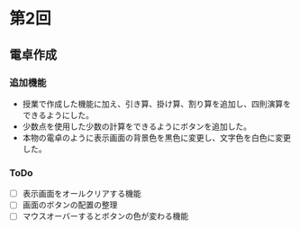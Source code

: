 # 第2回
## 電卓作成
### 追加機能
- 授業で作成した機能に加え、引き算、掛け算、割り算を追加し、四則演算をできるようにした。
- 少数点を使用した少数の計算をできるようにボタンを追加した。
- 本物の電卓のように表示画面の背景色を黒色に変更し、文字色を白色に変更した。
### ToDo
- [ ] 表示画面をオールクリアする機能
- [ ] 画面のボタンの配置の整理
- [ ] マウスオーバーするとボタンの色が変わる機能